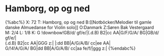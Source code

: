 # Hamborg, op og ned

{%abc%}
X: 72
T: Hamborg, op og ned
B:[[Notböcker/Melodier til gamle danske Almuedanse for Violin solo]]
O:Danmark
Z:Søren Bak Vestergaard
M: 2/4
L: 1/8
K: G
!downbow!GB/d/ gf/e/|(.d.B) B2|cc AA|G/F/G/A/ BG|GB/d/ gf/e/|\
(.d.B) B2|cc AA|GGG z:| |:dd BB|A/G/A/B/ cc|ee AA|\
G/!4!A/G/A/ BG|dd BB|A/G/A/B/ cc|aa fe/f/|ggg z:|
{%endabc%}
